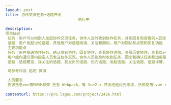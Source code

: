 ```yaml
---                
layout: post       
title: 协作交流任务+话题开发
                                执行中
           
description: 
项目描述
 任务：用户可以向别人发起协作交流任务，协作人及时收到协作任务，并能回复和查看别人回复
 话题：用户发起讨论话题，其他用户对话题阅读、关注和回帖，用户对回帖有点赞和回复功能
 主要功能点
 任务：用户发送协作任务、确认收到协作、回复协作、查看协作详情、查看历史协作、查看自己发出的协作
 用户能向通讯录内指定人员发送协作交流，协作人员能及时收到任务，回复和确认任务都运用融云推送机制保证及时性
 话题：话题概览、我关注的话题、我发出的话题、热门话题、发起话题、关注话题、话题详情、参与回帖、对回帖点赞、回复

 可参考作品 贴吧 微博

 人员要求
 要求熟悉vue等MVVM框架 熟悉 Webpack，有 Vue2.x 开发经验优先考虑，熟练使用 vue-router、vue-resource、vuex 等开发过中等复杂程度的前端应用；熟悉 html5、css3，能独立完成符合 W3C 标准的 html5 响应式布局的页面制作；
     
contenturl: https://pro.lagou.com/project/2426.html      
---                 
```

